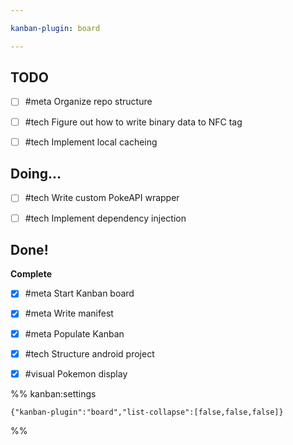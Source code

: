 ```yaml
---

kanban-plugin: board

---
```


## TODO

- [ ] #meta Organize repo structure
- [ ] #tech Figure out how to write binary data to NFC tag
- [ ] #tech Implement local cacheing


## Doing...

- [ ] #tech Write custom PokeAPI wrapper
- [ ] #tech Implement dependency injection


## Done!

**Complete**
- [x] #meta Start Kanban board
- [x] #meta Write manifest
- [x] #meta Populate Kanban
- [x] #tech Structure android project
- [x] #visual Pokemon display




%% kanban:settings
```
{"kanban-plugin":"board","list-collapse":[false,false,false]}
```
%%